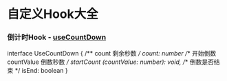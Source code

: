 # 自定义Hook大全

### 倒计时Hook - [useCountDown](https://github.com/RicholeYu/react-hooks/blob/master/src/useCountDown.tsx)
interface UseCountDown {
    /** count 剩余秒数 */
    count: number
    /** 开始倒数 countValue 倒数秒数 */
    startCount (countValue: number): void,
    /** 倒数是否结束 */
    isEnd: boolean
}